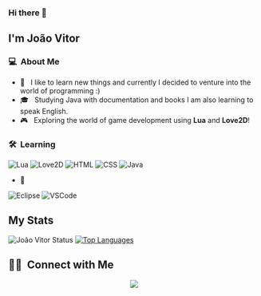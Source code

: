 ### Hi there 👋

## I'm João Vitor

### 💻 &nbsp;About Me 

- 🤔 &nbsp; I like to learn new things and currently I decided to venture into the world of programming :)
- 🎓 &nbsp; Studying Java with documentation and books I am also learning to speak English.
- 🎮 &nbsp; Exploring the world of game development using **Lua** and **Love2D**!

### 🛠 &nbsp;Learning

![Lua](https://img.shields.io/badge/Lua-2C2D72?style=for-the-badge&logo=lua&logoColor=white)
![Love2D](https://img.shields.io/badge/L%C3%96VE-FF69B4?style=for-the-badge&logo=love&logoColor=white)
![HTML](https://img.shields.io/badge/HTML-239120?style=for-the-badge&logo=html5&logoColor=white)
![CSS](https://img.shields.io/badge/CSS-239120?&style=for-the-badge&logo=css3&logoColor=white)
![Java](https://img.shields.io/badge/Java-ED8B00?style=for-the-badge&logo=java&logoColor=white)

- 🔧 &nbsp;

![Eclipse](https://img.shields.io/badge/Eclipse-FE7A16.svg?style=for-the-badge&logo=Eclipse&logoColor=white)
![VSCode](https://img.shields.io/badge/VS%20Code-007ACC?style=for-the-badge&logo=visual-studio-code&logoColor=white)

## My Stats
<p>
 
![João Vitor Status](https://github-readme-stats.vercel.app/api?username=joao5566&show_icons=true&hide=stars,issues,contribs)
[![Top Languages](https://github-readme-stats.vercel.app/api/top-langs/?username=joao5566&layout=compact)](https://github.com/joao5566) 

</p>

## 🤝🏻 &nbsp;Connect with Me

<p align="center">
<a href="joao201566@gmail.com"><img src="https://img.shields.io/badge/-joao201566@gmail.com-D14836?style=flat-square&logo=Gmail&logoColor=white"/></a>
</p>
